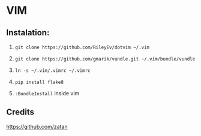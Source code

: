 # VIM


## Instalation:

  1) ``git clone https://github.com/RileyEv/dotvim ~/.vim``
  
  2) ``git clone https://github.com/gmarik/vundle.git ~/.vim/bundle/vundle``
  
  3) ``ln -s ~/.vim/.vimrc ~/.vimrc``

  4) ``pip install flake8``
  
  5) ``:BundleInstall`` inside vim



## Credits
  
  https://github.com/zatan
